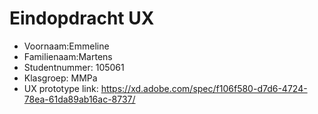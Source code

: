 # Eindopdracht UX

- Voornaam:Emmeline 
- Familienaam:Martens
- Studentnummer: 105061
- Klasgroep: MMPa
- UX prototype link: 
https://xd.adobe.com/spec/f106f580-d7d6-4724-78ea-61da89ab16ac-8737/
